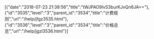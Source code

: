 [{"date":"2018-07-23 21:38:56","title":"tWJPAO9lvS3burKJvQn6JA=="},{"id":"3535","level":"3","parent_id":"3534","title":"计费规则","url":"/help/jfgz3535.html"},{"id":"3536","level":"3","parent_id":"3534","title":"价格总览","url":"/help/jgzl3536.html"}]